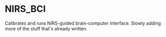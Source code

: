 NIRS_BCI
========

Calibrates and runs NIRS-guided brain-computer interface. Slowly adding more of the stuff that's already written.
